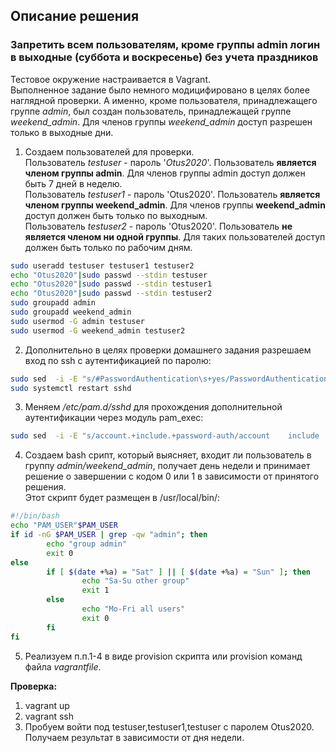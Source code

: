 ## Описание решения
### Запретить всем пользователям, кроме группы admin логин в выходные (суббота и воскресенье) без учета праздников
Тестовое окружение настраивается в Vagrant.  
Выполненное задание было немного модицифировано в целях более наглядной проверки. А именно, кроме пользователя, принадлежащего группе _admin_, был создан пользователь, принадлежащей группе _weekend_admin_. Для членов группы _weekend_admin_ доступ разрешен только в выходные дни.
1. Создаем пользователей для проверки.  
Пользователь _testuser_ - пароль '_Otus2020_'. Пользователь __является членом группы admin__. Для членов группы admin доступ должен быть 7 дней в неделю.  
Пользователь _testuser1_ - пароль 'Otus2020'. Пользователь  __является членом группы weekend_admin__. Для членов группы __weekend_admin__ доступ должен быть только по выходным.  
Пользователь _testuser2_ - пароль 'Otus2020'. Пользователь  __не является членом ни одной группы__. Для таких пользователей доступ должен быть только по рабочим дням.
```bash
sudo useradd testuser testuser1 testuser2
echo "Otus2020"|sudo passwd --stdin testuser
echo "Otus2020"|sudo passwd --stdin testuser1
echo "Otus2020"|sudo passwd --stdin testuser2
sudo groupadd admin
sudo groupadd weekend_admin
sudo usermod -G admin testuser
sudo usermod -G weekend_admin testuser2
```
2. Дополнительно в целях проверки домашнего задания разрешаем вход по ssh с аутентификацией по паролю:
```sh
sudo sed  -i -E "s/#PasswordAuthentication\s+yes/PasswordAuthentication yes/" /etc/ssh/sshd_config
sudo systemctl restart sshd
```
3. Меняем _/etc/pam.d/sshd_ для прохождения дополнительной аутентификации через модуль pam_exec:
```sh
sudo sed  -i -E "s/account.+include.+password-auth/account    include    password-auth\naccount    required    pam_exec.so    \/usr\/local\/bin\/is-admin.sh/" /etc/pam.d/sshd
```
4. Создаем bash срипт, который выясняет, входит ли пользователь в группу _admin/weekend_admin_, получает день недели и принимает решение о завершении с кодом 0 или 1 в зависимости от принятого решения.  
Этот скрипт будет размещен в /usr/local/bin/:
```sh
#!/bin/bash
echo "PAM_USER"$PAM_USER
if id -nG $PAM_USER | grep -qw "admin"; then
        echo "group admin"
        exit 0
else
        if [ $(date +%a) = "Sat" ] || [ $(date +%a) = "Sun" ]; then
                echo "Sa-Su other group"
                exit 1
        else
                echo "Mo-Fri all users"
                exit 0
        fi
fi
```
5. Реализуем п.п.1-4 в виде provision скрипта или provision команд файла _vagrantfile_.

__Проверка:__
1. vagrant up
2. vagrant ssh
3. Пробуем войти под testuser,testuser1,testuser с паролем Otus2020. Получаем результат в зависимости от дня недели.
